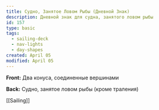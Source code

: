 ```yaml
---
title: Судно, Занятое Ловом Рыбы (Дневной Знак)
description: Дневной знак для судна, занятого ловом рыбы
id: 157
type: basic
tags:
  - sailing-deck
  - nav-lights
  - day-shapes
created: April 05
modified: April 05
---
```

**Front:**
Два конуса, соединенные вершинами

**Back:**
Судно, занятое ловом рыбы (кроме траления)

[[Sailing]] 